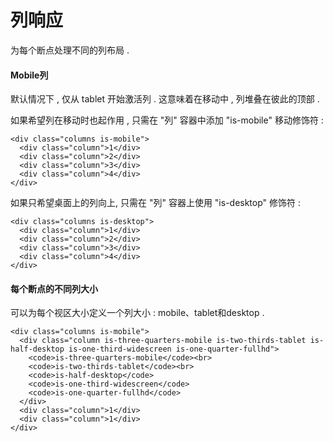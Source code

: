 # 列响应

为每个断点处理不同的列布局 .

#### Mobile列

默认情况下 , 仅从 tablet 开始激活列 . 这意味着在移动中 , 列堆叠在彼此的顶部 .

如果希望列在移动时也起作用 , 只需在 "列" 容器中添加 "is-mobile" 移动修饰符 :

```
<div class="columns is-mobile">
  <div class="column">1</div>
  <div class="column">2</div>
  <div class="column">3</div>
  <div class="column">4</div>
</div>
```

如果只希望桌面上的列向上, 只需在 "列" 容器上使用 "is-desktop" 修饰符 :

```
<div class="columns is-desktop">
  <div class="column">1</div>
  <div class="column">2</div>
  <div class="column">3</div>
  <div class="column">4</div>
</div>
```

#### 每个断点的不同列大小

可以为每个视区大小定义一个列大小 : mobile、tablet和desktop .

```
<div class="columns is-mobile">
  <div class="column is-three-quarters-mobile is-two-thirds-tablet is-half-desktop is-one-third-widescreen is-one-quarter-fullhd">
    <code>is-three-quarters-mobile</code><br>
    <code>is-two-thirds-tablet</code><br>
    <code>is-half-desktop</code>
    <code>is-one-third-widescreen</code>
    <code>is-one-quarter-fullhd</code>
  </div>
  <div class="column">1</div>
  <div class="column">1</div>
</div>
```



